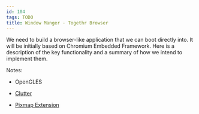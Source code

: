 ```yaml
---
id: 104
tags: TODO
title: Window Manger - Togethr Browser
---
```


We need to build a browser-like application that we can boot directly into. It will be initially based on Chromium Embedded Framework. Here is a description of the key functionality and a summary of how we intend to implement them.

Notes:

* OpenGLES

* [Clutter](https://clutter-project.org/)

* [Pixmap Extension](http://www.opengl.org/wiki/Programming_OpenGL_in_Linux:_Using_texture_from_pixmap_extension)